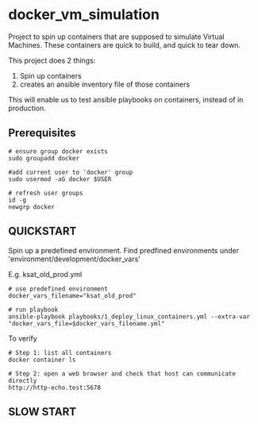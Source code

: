 # docker_vm_simulation
Project to spin up containers that are supposed to simulate Virtual Machines. These containers are quick to build, and quick to tear down.

This project does 2 things:
1. Spin up containers
2. creates an ansible inventory file of those containers

This will enable us to test ansible playbooks on containers, instead of in production.

## Prerequisites
```
# ensure group docker exists
sudo groupadd docker

#add current user to 'docker' group
sudo usermod -aG docker $USER

# refresh user groups
id -g
newgrp docker
```

## QUICKSTART
Spin up a predefined environment. 
Find predfined environments under 'environment/development/docker_vars'

E.g. ksat_old_prod.yml
```
# use predefined environment
docker_vars_filename="ksat_old_prod"

# run playbook 
ansible-playbook playbooks/1_deploy_linux_containers.yml --extra-var "docker_vars_file=$docker_vars_filename.yml"
```

To verify
```
# Step 1: list all containers
docker container ls 

# Step 2: open a web browser and check that host can communicate directly
http://http-echo.test:5678

```


## SLOW START

